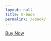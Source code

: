 ```yaml
---
layout: null
title: E-book
permalink: /ebook/
---
```


<script type="text/javascript" src="https://payhip.com/payhip.js"></script>

<a href="https://payhip.com/b/4pz9P" class="payhip-buy-button" data-theme="green" data-product="4pz9P">Buy Now</a>
